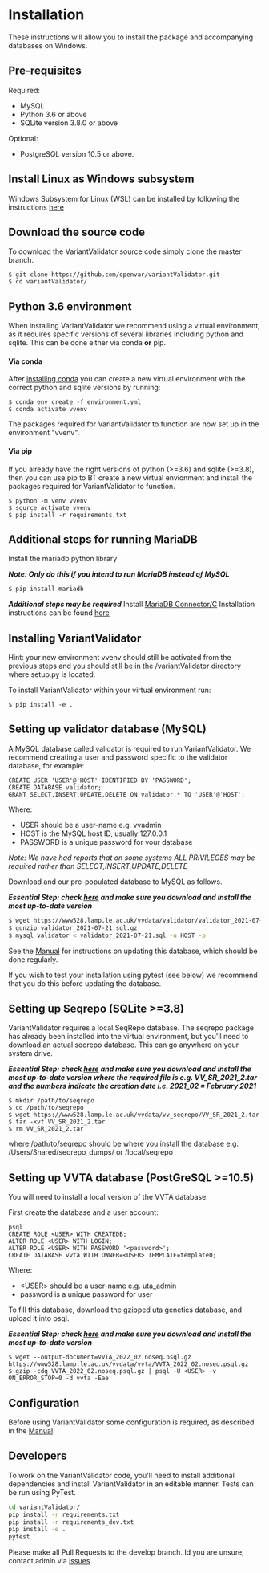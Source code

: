 # Installation

These instructions will allow you to install the package and accompanying databases on Windows.

## Pre-requisites

Required:
* MySQL
* Python 3.6 or above
* SQLite version 3.8.0 or above

Optional:
* PostgreSQL version 10.5 or above. 

## Install Linux as Windows subsystem
Windows Subsystem for Linux (WSL) can be installed by following the instructions [here](https://ubuntu.com/tutorials/install-ubuntu-on-wsl2-on-windows-11-with-gui-support#1-overview)


## Download the source code

To download the VariantValidator source code simply clone the master branch.

```
$ git clone https://github.com/openvar/variantValidator.git
$ cd variantValidator/
```

## Python 3.6 environment

When installing VariantValidator we recommend using a virtual environment, as it requires specific versions of several libraries including python and sqlite. This can be done either via conda **or** pip.

#### Via conda  
After [installing conda](https://docs.conda.io/projects/conda/en/latest/user-guide/install/) you can create a new virtual environment with the correct python and sqlite versions by running:
```
$ conda env create -f environment.yml
$ conda activate vvenv
```
The packages required for VariantValidator to function are now set up in the environment "vvenv".

#### Via pip

If you already have the right versions of python (>=3.6) and sqlite (>=3.8), then you can use pip to BT create a new virtual envionment and install the packages required for VariantValidator to function.

```
$ python -m venv vvenv
$ source activate vvenv
$ pip install -r requirements.txt
```

## Additional steps for running MariaDB
Install the mariadb python library

***Note: Only do this if you intend to run MariaDB instead of MySQL***
```bash
$ pip install mariadb
```
***Additional steps may be required***
Install [MariaDB Connector/C](https://downloads.mariadb.com/Connectors/c/)
Installation instructions can be found [here](https://mariadb.com/kb/en/about-mariadb-connector-c/) 

## Installing VariantValidator

Hint: your new environment vvenv should still be activated from the previous steps and you should still be in the /variantValidator directory where setup.py is located.

To install VariantValidator within your virtual environment run:
```
$ pip install -e .
```

## Setting up validator database (MySQL)

A MySQL database called validator is required to run VariantValidator. We recommend creating a user and password specific to the
validator database, for example:

```mysql
CREATE USER 'USER'@'HOST' IDENTIFIED BY 'PASSWORD';
CREATE DATABASE validator;
GRANT SELECT,INSERT,UPDATE,DELETE ON validator.* TO 'USER'@'HOST';
```
Where:
- USER should be a user-name e.g. vvadmin
- HOST is the MySQL host ID, usually 127.0.0.1
- PASSWORD is a unique password for your database

*Note: We have had reports that on some systems ALL PRIVILEGES may be required rather than SELECT,INSERT,UPDATE,DELETE*

Download and our pre-populated database to MySQL as follows. 

***Essential Step: check [here](https://www528.lamp.le.ac.uk/vvdata/validator/) and make sure you download and install the most up-to-date version***

```bash
$ wget https://www528.lamp.le.ac.uk/vvdata/validator/validator_2021-07-21.sql.gz
$ gunzip validator_2021-07-21.sql.gz
$ mysql validator < validator_2021-07-21.sql -u HOST -p
```

See the [Manual](MANUAL.md) for instructions on updating this database, which should be done regularly.

If you wish to test your installation using pytest (see below) we recommend that you do this before updating the database. 

## Setting up Seqrepo (SQLite >=3.8)

VariantValidator requires a local SeqRepo database. The seqrepo package has already been installed into the virtual environment, but you'll need to download an actual seqrepo database. This can go anywhere on your system drive.

***Essential Step: check [here](https://www528.lamp.le.ac.uk/vvdata/vv_seqrepo/) and make sure you download and install the most up-to-date version where the required file is
 e.g. VV_SR_2021_2.tar and the numbers indicate the creation date i.e. 2021_02 = February 2021***

```
$ mkdir /path/to/seqrepo
$ cd /path/to/seqrepo
$ wget https://www528.lamp.le.ac.uk/vvdata/vv_seqrepo/VV_SR_2021_2.tar
$ tar -xvf VV_SR_2021_2.tar
$ rm VV_SR_2021_2.tar
```
where /path/to/seqrepo should be where you install the database e.g. /Users/Shared/seqrepo_dumps/ or /local/seqrepo


## Setting up VVTA database (PostGreSQL >=10.5)

You will need to install a local version of the VVTA database. 

First create the database and a user account:

```
psql
CREATE ROLE <USER> WITH CREATEDB;
ALTER ROLE <USER> WITH LOGIN;
ALTER ROLE <USER> WITH PASSWORD '<password>';
CREATE DATABASE vvta WITH OWNER=<USER> TEMPLATE=template0;
```
Where:
- \<USER\> should be a user-name e.g. uta_admin
- password is a unique password for user

To fill this database, download the gzipped uta genetics database, and upload it into psql.

***Essential Step: check [here](https://www528.lamp.le.ac.uk/vvdata/vvta/) and make sure you download and install the most up-to-date version***

```
$ wget --output-document=VVTA_2022_02.noseq.psql.gz https://www528.lamp.le.ac.uk/vvdata/vvta/VVTA_2022_02.noseq.psql.gz
$ gzip -cdq VVTA_2022_02.noseq.psql.gz | psql -U <USER> -v ON_ERROR_STOP=0 -d vvta -Eae
```

## Configuration

Before using VariantValidator some configuration is required, as described in the [Manual](MANUAL.md).

## Developers

To work on the VariantValidator code, you'll need to install additional dependencies and install VariantValidator in an editable manner. Tests can be run using PyTest.

```bash
cd variantValidator/
pip install -r requirements.txt
pip install -r requirements_dev.txt
pip install -e .
pytest
```
  
Please make all Pull Requests to the develop branch. Id you are unsure, contact admin via [issues](https://github.com/openvar/variantValidator/issues)

